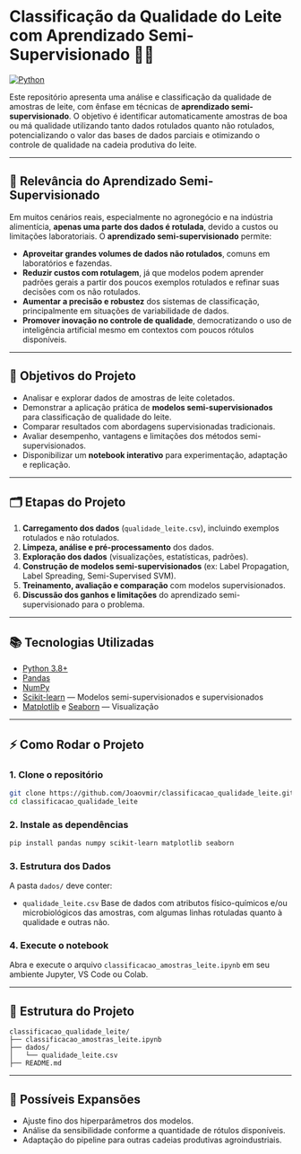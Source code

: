 # Classificação da Qualidade do Leite com Aprendizado Semi-Supervisionado 🥛🧠

[![Python](https://img.shields.io/badge/python-3.8%2B-blue.svg)](https://www.python.org/)

Este repositório apresenta uma análise e classificação da qualidade de amostras de leite, com ênfase em técnicas de **aprendizado semi-supervisionado**. O objetivo é identificar automaticamente amostras de boa ou má qualidade utilizando tanto dados rotulados quanto não rotulados, potencializando o valor das bases de dados parciais e otimizando o controle de qualidade na cadeia produtiva do leite.

---

## 🌟 Relevância do Aprendizado Semi-Supervisionado

Em muitos cenários reais, especialmente no agronegócio e na indústria alimentícia, **apenas uma parte dos dados é rotulada**, devido a custos ou limitações laboratoriais. O **aprendizado semi-supervisionado** permite:

- **Aproveitar grandes volumes de dados não rotulados**, comuns em laboratórios e fazendas.
- **Reduzir custos com rotulagem**, já que modelos podem aprender padrões gerais a partir dos poucos exemplos rotulados e refinar suas decisões com os não rotulados.
- **Aumentar a precisão e robustez** dos sistemas de classificação, principalmente em situações de variabilidade de dados.
- **Promover inovação no controle de qualidade**, democratizando o uso de inteligência artificial mesmo em contextos com poucos rótulos disponíveis.

---

## 🎯 Objetivos do Projeto

- Analisar e explorar dados de amostras de leite coletados.
- Demonstrar a aplicação prática de **modelos semi-supervisionados** para classificação de qualidade do leite.
- Comparar resultados com abordagens supervisionadas tradicionais.
- Avaliar desempenho, vantagens e limitações dos métodos semi-supervisionados.
- Disponibilizar um **notebook interativo** para experimentação, adaptação e replicação.

---

## 🗂️ Etapas do Projeto

1. **Carregamento dos dados** (`qualidade_leite.csv`), incluindo exemplos rotulados e não rotulados.
2. **Limpeza, análise e pré-processamento** dos dados.
3. **Exploração dos dados** (visualizações, estatísticas, padrões).
4. **Construção de modelos semi-supervisionados** (ex: Label Propagation, Label Spreading, Semi-Supervised SVM).
5. **Treinamento, avaliação e comparação** com modelos supervisionados.
6. **Discussão dos ganhos e limitações** do aprendizado semi-supervisionado para o problema.

---

## 📚 Tecnologias Utilizadas

- [Python 3.8+](https://www.python.org/)
- [Pandas](https://pandas.pydata.org/)
- [NumPy](https://numpy.org/)
- [Scikit-learn](https://scikit-learn.org/) — Modelos semi-supervisionados e supervisionados
- [Matplotlib](https://matplotlib.org/) e [Seaborn](https://seaborn.pydata.org/) — Visualização

---

## ⚡ Como Rodar o Projeto

### 1. Clone o repositório

```bash
git clone https://github.com/Joaovmir/classificacao_qualidade_leite.git
cd classificacao_qualidade_leite
````

### 2. Instale as dependências

```bash
pip install pandas numpy scikit-learn matplotlib seaborn
```

### 3. Estrutura dos Dados

A pasta `dados/` deve conter:

* `qualidade_leite.csv`
  Base de dados com atributos físico-químicos e/ou microbiológicos das amostras, com algumas linhas rotuladas quanto à qualidade e outras não.

### 4. Execute o notebook

Abra e execute o arquivo `classificacao_amostras_leite.ipynb` em seu ambiente Jupyter, VS Code ou Colab.

---

## 📁 Estrutura do Projeto

```
classificacao_qualidade_leite/
├── classificacao_amostras_leite.ipynb
├── dados/
│   └── qualidade_leite.csv
├── README.md
```

---

## 🔎 Possíveis Expansões

* Ajuste fino dos hiperparâmetros dos modelos.
* Análise da sensibilidade conforme a quantidade de rótulos disponíveis.
* Adaptação do pipeline para outras cadeias produtivas agroindustriais.
